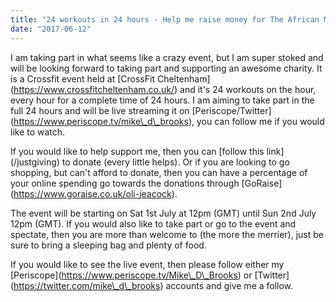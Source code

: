 ```yaml
---
title: "24 workouts in 24 hours - Help me raise money for The African Maternity Link"
date: "2017-06-12"
---
```


I am taking part in what seems like a crazy event, but I am super stoked and will be looking forward to taking part and supporting an awesome charity. It is a Crossfit event held at \[CrossFit Cheltenham\](https://www.crossfitcheltenham.co.uk/) and it's 24 workouts on the hour, every hour for a complete time of 24 hours. I am aiming to take part in the full 24 hours and will be live streaming it on \[Periscope/Twitter\](https://www.periscope.tv/mike\_d\_brooks), you can follow me if you would like to watch.

If you would like to help support me, then you can \[follow this link\](/justgiving) to donate (every little helps). Or if you are looking to go shopping, but can't afford to donate, then you can have a percentage of your online spending go towards the donations through \[GoRaise\](https://www.goraise.co.uk/oli-jeacock).

The event will be starting on Sat 1st July at 12pm (GMT) until Sun 2nd July 12pm (GMT). If you would also like to take part or go to the event and spectate, then you are more than welcome to (the more the merrier), just be sure to bring a sleeping bag and plenty of food.

If you would like to see the live event, then please follow either my \[Periscope\](https://www.periscope.tv/Mike\_D\_Brooks) or \[Twitter\](https://twitter.com/mike\_d\_brooks) accounts and give me a follow.
